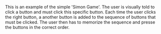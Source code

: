 This is an example of the simple 'Simon Game'. The user is visually told to click a button and must click this specific button. Each time the user clicks the right button, a another button is added to the sequence of buttons that must be clicked. The user then has to memorize the sequence and presse the buttons in the correct order.  
